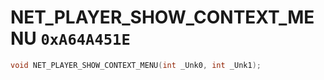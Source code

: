 # NET_PLAYER_SHOW_CONTEXT_MENU `0xA64A451E`

```cpp
void NET_PLAYER_SHOW_CONTEXT_MENU(int _Unk0, int _Unk1);
```